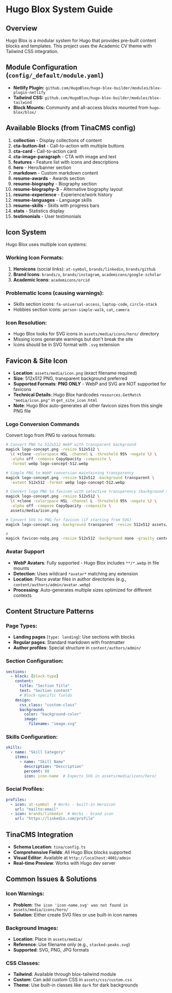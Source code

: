 # Hugo Blox System Guide

## Overview
Hugo Blox is a modular system for Hugo that provides pre-built content blocks and templates. This project uses the Academic CV theme with Tailwind CSS integration.

## Module Configuration (`config/_default/module.yaml`)
- **Netlify Plugin:** `github.com/HugoBlox/hugo-blox-builder/modules/blox-plugin-netlify`
- **Tailwind CSS:** `github.com/HugoBlox/hugo-blox-builder/modules/blox-tailwind`
- **Block Mounts:** Community and all-access blocks mounted from `hugo-blox/blox/`

## Available Blocks (from TinaCMS config)
1. **collection** - Display collections of content
2. **cta-button-list** - Call-to-action with multiple buttons
3. **cta-card** - Call-to-action card
4. **cta-image-paragraph** - CTA with image and text
5. **features** - Feature list with icons and descriptions
6. **hero** - Hero/banner section
7. **markdown** - Custom markdown content
8. **resume-awards** - Awards section
9. **resume-biography** - Biography section
10. **resume-biography-3** - Alternative biography layout
11. **resume-experience** - Experience/work history
12. **resume-languages** - Language skills
13. **resume-skills** - Skills with progress bars
14. **stats** - Statistics display
15. **testimonials** - User testimonials

## Icon System
Hugo Blox uses multiple icon systems:

### Working Icon Formats:
1. **Heroicons** (social links): `at-symbol`, `brands/linkedin`, `brands/github`
2. **Brand Icons**: `brands/x`, `brands/instagram`, `academicons/google-scholar`
3. **Academic Icons**: `academicons/orcid`

### Problematic Icons (causing warnings):
- Skills section icons: `fa-universal-access`, `laptop-code`, `circle-stack`
- Hobbies section icons: `person-simple-walk`, `cat`, `camera`

### Icon Resolution:
- Hugo Blox looks for SVG icons in `assets/media/icons/hero/` directory
- Missing icons generate warnings but don't break the site
- Icons should be in SVG format with `.svg` extension

## Favicon & Site Icon
- **Location**: `assets/media/icon.png` (exact filename required)
- **Size**: 512x512 PNG, transparent background preferred
- **Supported Formats**: **PNG ONLY** - WebP and SVG are NOT supported for favicons
- **Technical Details**: Hugo Blox hardcodes `resources.GetMatch "media/icon.png"` in `get_site_icon.html`
- **Note**: Hugo Blox auto-generates all other favicon sizes from this single PNG file

### Logo Conversion Commands
Convert logo from PNG to various formats:

```bash
# Convert PNG to 512x512 WebP with transparent background
magick logo-concept.png -resize 512x512 \
  \( +clone -colorspace HSL -channel L -threshold 95% -negate \) \
  -alpha off -compose CopyOpacity -composite \
  -format webp logo-concept-512.webp

# Simple PNG to WebP conversion maintaining transparency
magick logo-concept.png -resize 512x512 -background transparent \
  -extent 512x512 -format webp logo-concept-512.webp

# Convert logo PNG to favicon with selective transparency (background transparent, internal whites preserved)
magick logo-concept.png -resize 512x512 \
  \( +clone -colorspace HSL -channel L -threshold 95% -negate \) \
  -alpha off -compose CopyOpacity -composite \
  assets/media/icon.png

# Convert SVG to PNG for favicon (if starting from SVG)
magick logo-concept.svg -background transparent -resize 512x512 assets/media/icon.png

#
magick favicon-nobg.png -resize 512x512 -background none -gravity center -extent 512x512 icon.png
```

### Avatar Support
- **WebP Avatars**: Fully supported - Hugo Blox includes `**/*.webp` in file mounts
- **Detection**: Uses wildcard `*avatar*` matching any extension
- **Location**: Place avatar files in author directories (e.g., `content/authors/admin/avatar.webp`)
- **Processing**: Auto-generates multiple sizes optimized for different contexts

## Content Structure Patterns

### Page Types:
- **Landing pages** (`type: landing`): Use sections with blocks
- **Regular pages**: Standard markdown with frontmatter
- **Author profiles**: Special structure in `content/authors/admin/`

### Section Configuration:
```yaml
sections:
  - block: [block-type]
    content:
      title: "Section Title"
      text: "Section content"
      # Block-specific fields
    design:
      css_class: "custom-class"
      background:
        color: "background-color"
        image:
          filename: "image.svg"
```

### Skills Configuration:
```yaml
skills:
  - name: "Skill Category"
    items:
      - name: "Skill Name"
        description: "Description"
        percent: 80
        icon: icon-name  # Expects SVG in assets/media/icons/hero/
```

### Social Profiles:
```yaml
profiles:
  - icon: at-symbol  # Works - built-in Heroicon
    url: "mailto:email"
  - icon: brands/linkedin  # Works - brand icon
    url: "https://linkedin.com/profile"
```

## TinaCMS Integration
- **Schema Location**: `tina/config.ts`
- **Comprehensive Fields**: All Hugo Blox blocks supported
- **Visual Editor**: Available at `http://localhost:4001/admin`
- **Real-time Preview**: Works with Hugo dev server

## Common Issues & Solutions

### Icon Warnings:
- **Problem**: `The icon 'icon-name.svg' was not found in assets/media/icons/hero/`
- **Solution**: Either create SVG files or use built-in icon names

### Background Images:
- **Location**: Place in `assets/media/`
- **Reference**: Use filename only (e.g., `stacked-peaks.svg`)
- **Supported**: SVG, PNG, JPG formats

### CSS Classes:
- **Tailwind**: Available through blox-tailwind module
- **Custom**: Can add custom CSS in `assets/css/custom.css`
- **Theme**: Use built-in classes like `dark` for dark backgrounds